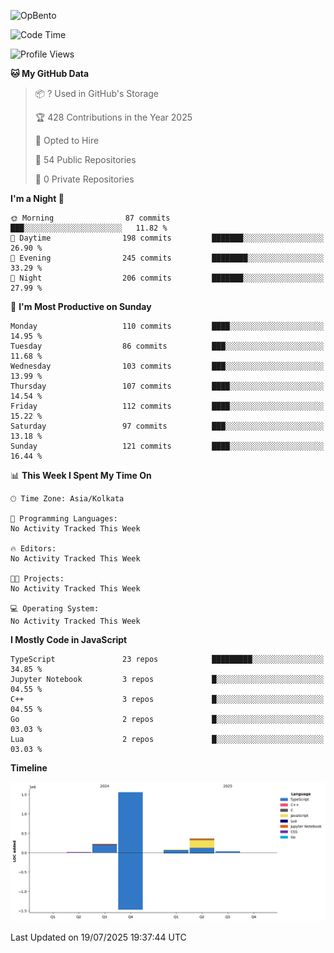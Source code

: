 ![OpBento](https://firebasestorage.googleapis.com/v0/b/smartkaksha-fe32c.appspot.com/o/opbento%2Fparthkapoor-dev3db8f.png?alt=media)

<!--START_SECTION:waka-->
![Code Time](http://img.shields.io/badge/Code%20Time-0%20secs-blue)

![Profile Views](http://img.shields.io/badge/Profile%20Views-2-blue)

**🐱 My GitHub Data** 

> 📦 ? Used in GitHub's Storage 
 > 
> 🏆 428 Contributions in the Year 2025
 > 
> 💼 Opted to Hire
 > 
> 📜 54 Public Repositories 
 > 
> 🔑 0 Private Repositories 
 > 
**I'm a Night 🦉** 

```text
🌞 Morning                87 commits          ███░░░░░░░░░░░░░░░░░░░░░░   11.82 % 
🌆 Daytime                198 commits         ███████░░░░░░░░░░░░░░░░░░   26.90 % 
🌃 Evening                245 commits         ████████░░░░░░░░░░░░░░░░░   33.29 % 
🌙 Night                  206 commits         ███████░░░░░░░░░░░░░░░░░░   27.99 % 
```
📅 **I'm Most Productive on Sunday** 

```text
Monday                   110 commits         ████░░░░░░░░░░░░░░░░░░░░░   14.95 % 
Tuesday                  86 commits          ███░░░░░░░░░░░░░░░░░░░░░░   11.68 % 
Wednesday                103 commits         ███░░░░░░░░░░░░░░░░░░░░░░   13.99 % 
Thursday                 107 commits         ████░░░░░░░░░░░░░░░░░░░░░   14.54 % 
Friday                   112 commits         ████░░░░░░░░░░░░░░░░░░░░░   15.22 % 
Saturday                 97 commits          ███░░░░░░░░░░░░░░░░░░░░░░   13.18 % 
Sunday                   121 commits         ████░░░░░░░░░░░░░░░░░░░░░   16.44 % 
```


📊 **This Week I Spent My Time On** 

```text
🕑︎ Time Zone: Asia/Kolkata

💬 Programming Languages: 
No Activity Tracked This Week

🔥 Editors: 
No Activity Tracked This Week

🐱‍💻 Projects: 
No Activity Tracked This Week

💻 Operating System: 
No Activity Tracked This Week
```

**I Mostly Code in JavaScript** 

```text
TypeScript               23 repos            █████████░░░░░░░░░░░░░░░░   34.85 % 
Jupyter Notebook         3 repos             █░░░░░░░░░░░░░░░░░░░░░░░░   04.55 % 
C++                      3 repos             █░░░░░░░░░░░░░░░░░░░░░░░░   04.55 % 
Go                       2 repos             █░░░░░░░░░░░░░░░░░░░░░░░░   03.03 % 
Lua                      2 repos             █░░░░░░░░░░░░░░░░░░░░░░░░   03.03 % 
```



**Timeline**

![Lines of Code chart](https://raw.githubusercontent.com/ParthKapoor-dev/ParthKapoor-dev/main/assets/bar_graph.png)


 Last Updated on 19/07/2025 19:37:44 UTC
<!--END_SECTION:waka-->
